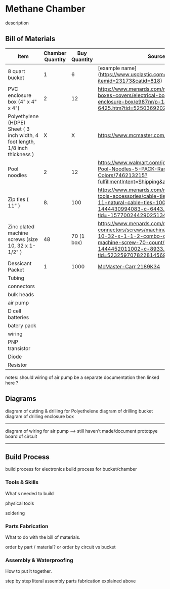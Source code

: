 # Methane Chamber
description
## Bill of Materials

| Item          | Chamber Quantity | Buy Quantity  | Source URL    |
| ------------- | ---------------- | ------------- | ------------- |
| 8 quart bucket                                             | 1          | 6         | [example name] (https://www.usplastic.com/catalog/item.aspx?itemid=23173&catid=818) |
| PVC enclosure box (4" x 4" x 4")                           | 2          | 12        | https://www.menards.com/main/electrical/electrical-boxes-covers/electrical-boxes/carlon-reg-pvc-enclosure-box/e987nr/p-1444444973425-c-6425.htm?tid=5250369202477893839&ipos=7 |
| Polyethylene (HDPE) Sheet ( 3 inch width, 4 foot length, 1/8 inch thickness ) | X | X | https://www.mcmaster.com/8671K56/ |
| Pool noodles                                               | 2          | 12 | https://www.walmart.com/ip/Oodles-of-Noodles-Pool-Noodles-5-PACK-Random-Colors/746213215?fulfillmentIntent=Shipping&athbdg=L1600 |
| Zip ties ( 11" )                                            | 8.         | 100 | https://www.menards.com/main/electrical/electrical-tools-accessories/cable-ties/gardner-bender-reg-11-natural-cable-ties-100-pack/46-210/p-1444430994083-c-6443.htm?tid=-1577002442902513490&ipos=9 |  
| Zinc plated machine screws (size 10, 32 x 1-1/2" )         | 48         | 70 (1 box)| https://www.menards.com/main/hardware/fasteners-connectors/screws/machine-screws/grip-fast-reg-10-32-x-1-1-2-combo-drive-zinc-round-head-machine-screw-70-count/77116520241/p-1444452011002-c-8933.htm?tid=523259707822814569&ipos=7 |
| Dessicant Packet                                           | 1          | 1000      | [McMaster-Carr 2189K34](https://www.mcmaster.com/2189K34/) |
| Tubing   | | |
| connectors | | |
| bulk heads | | |
| air pump | | |
| D cell batteries | | |
| batery pack | | |
| wiring | | |
| PNP transistor | | |
| Diode | | | 
| Resistor | | |

notes: should wiring of air pump be a separate documentation then linked here ?

## Diagrams
diagram of cutting & drilling for Polyethelene 
diagram of drilling bucket
diagram of drilling enclosure box

-------------------

diagram of wiring for air pump 
--> still haven't made/document prototpye board of circuit 

-------------------

## Build Process

build process for electronics
build process for bucket/chamber

### Tools & Skills

What's needed to build

physical tools

soldering 

### Parts Fabrication

What to do with the bill of materials.

order by part / material? or order by circuit vs bucket

### Assembly & Waterproofing

How to put it together.

step by step literal assembly parts fabrication explained above 

